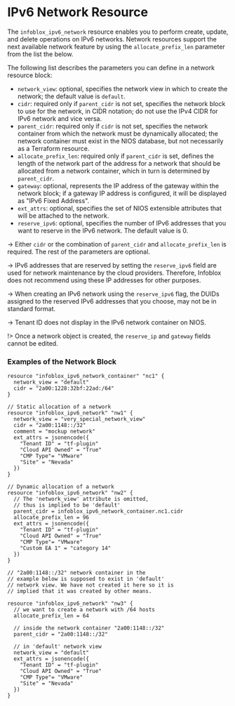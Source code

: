 # IPv6 Network Resource

The `infoblox_ipv6_network` resource enables you to perform create, update, and delete operations on IPv6 networks. Network resources support the next available network feature by using the `allocate_prefix_len` parameter from the list the below.

The following list describes the parameters you can define in a network resource block:

* `network_view`: optional, specifies the network view in which to create the network; the default value is `default`.
* `cidr`: required only if `parent_cidr` is not set, specifies the network block to use for the network, in CIDR notation; do not use the IPv4 CIDR for IPv6 network and vice versa.
* `parent_cidr`: required only if `cidr` is not set, specifies the network container from which the network must be dynamically allocated; the network container must exist in the NIOS database, but not necessarily as a Terraform resource.
* `allocate_prefix_len`: required only if `parent_cidr` is set, defines the length of the network part of the address for a network that should be allocated from a network container, which in turn is determined by `parent_cidr`.
* `gateway`: optional, represents the IP address of the gateway within the network block; if a gateway IP address is configured, it will be displayed as "IPv6 Fixed Address".
* `ext_attrs`: optional, specifies the set of NIOS extensible attributes that will be attached to the network.
* `reserve_ipv6`: optional, specifies the number of IPv6 addresses that you want to reserve in the IPv6 network. The default value is 0.

-> Either `cidr` or the combination of `parent_cidr` and `allocate_prefix_len` is required. The rest of the parameters are optional.

-> IPv6 addresses that are reserved by setting the `reserve_ipv6` field are used for network maintenance by the cloud providers. Therefore, Infoblox does not recommend using these IP addresses for other purposes.

-> When creating an IPv6 network using the `reserve_ipv6` flag, the DUIDs assigned to the reserved IPv6 addresses that you choose, may not be in standard format.

-> Tenant ID does not display in the IPv6 network container on NIOS.

!> Once a network object is created, the `reserve_ip` and `gateway` fields cannot be edited.

### Examples of the Network Block

```hcl
resource "infoblox_ipv6_network_container" "nc1" {
  network_view = "default"
  cidr = "2a00:1228:32bf:22ad:/64"
}

// Static allocation of a network
resource "infoblox_ipv6_network" "nw1" {
  network_view = "very_special_network_view"
  cidr = "2a00:1148::/32"
  comment = "mockup network"
  ext_attrs = jsonencode({
    "Tenant ID" = "tf-plugin"
    "Cloud API Owned" = "True"
    "CMP Type"= "VMware"
    "Site" = "Nevada" 
  })
}

// Dynamic allocation of a network
resource "infoblox_ipv6_network" "nw2" {
  // The 'network_view' attribute is omitted,
  // thus is implied to be 'default'
  parent_cidr = infoblox_ipv6_network_container.nc1.cidr
  allocate_prefix_len = 96
  ext_attrs = jsonencode({
    "Tenant ID" = "tf-plugin"
    "Cloud API Owned" = "True"
    "CMP Type"= "VMware"
    "Custom EA 1" = "category 14"
  })
}

// "2a00:1148::/32" network container in the
// example below is supposed to exist in 'default'
// network view. We have not created it here so it is
// implied that it was created by other means.

resource "infoblox_ipv6_network" "nw3" {
  // we want to create a network with /64 hosts
  allocate_prefix_len = 64

  // inside the network container "2a00:1148::/32"
  parent_cidr = "2a00:1148::/32"

  // in 'default' network view
  network_view = "default"
  ext_attrs = jsonencode({
    "Tenant ID" = "tf-plugin"
    "Cloud API Owned" = "True"
    "CMP Type"= "VMware"
    "Site" = "Nevada"
  })
}
```
